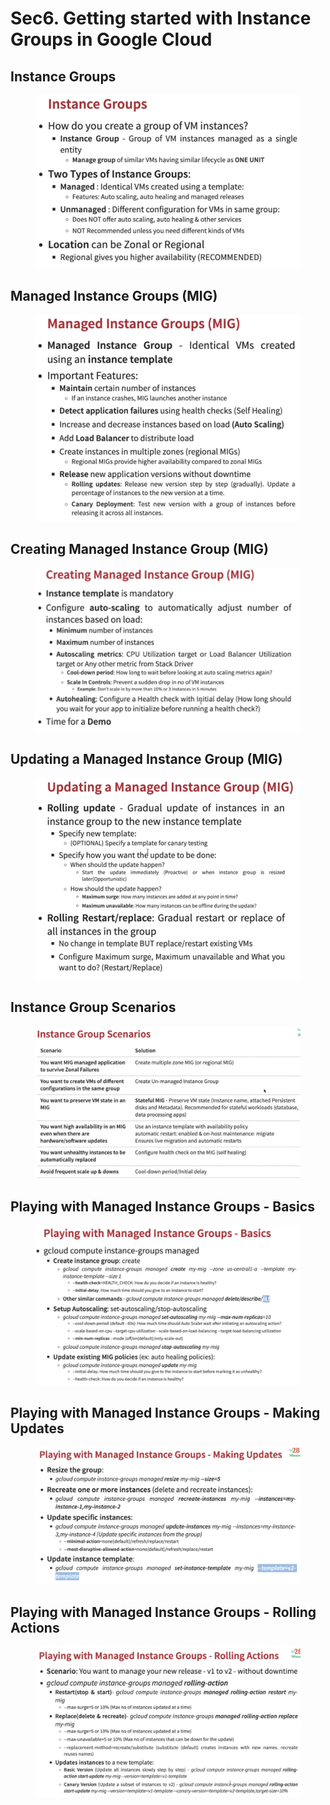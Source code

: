 # Sec6. Getting started with Instance Groups in Google Cloud

## Instance Groups

<figure><img src="../../.gitbook/assets/image (18) (1).png" alt=""><figcaption></figcaption></figure>

## Managed Instance Groups (MIG)

<figure><img src="../../.gitbook/assets/image (19) (1).png" alt=""><figcaption></figcaption></figure>

## Creating Managed Instance Group (MIG)

<figure><img src="../../.gitbook/assets/image (20) (1).png" alt=""><figcaption></figcaption></figure>

## Updating a Managed Instance Group (MIG)

<figure><img src="../../.gitbook/assets/image (21) (1).png" alt=""><figcaption></figcaption></figure>

## Instance Group Scenarios

<figure><img src="../../.gitbook/assets/image (23) (1).png" alt=""><figcaption></figcaption></figure>

## Playing with Managed Instance Groups - Basics

<figure><img src="../../.gitbook/assets/image (24) (1).png" alt=""><figcaption></figcaption></figure>

## Playing with Managed Instance Groups - Making Updates

<figure><img src="../../.gitbook/assets/image (25) (1).png" alt=""><figcaption></figcaption></figure>

## Playing with Managed Instance Groups - Rolling Actions

<figure><img src="../../.gitbook/assets/image (26) (1).png" alt=""><figcaption></figcaption></figure>








